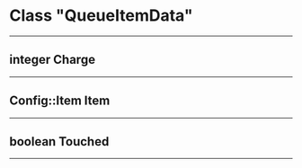 # Class "QueueItemData"
___ 
## integer Charge

___ 
## Config::Item Item

___ 
## boolean Touched

___ 
